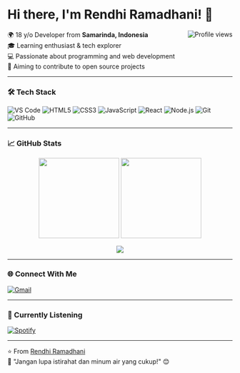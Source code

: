 # Hi there, I'm Rendhi Ramadhani! 👋

<img align="right" src="https://komarev.com/ghpvc/?username=yourusername&label=Profile+Views&color=blueviolet" alt="Profile views" />

🌍 18 y/o Developer from **Samarinda, Indonesia**  
🎓 Learning enthusiast & tech explorer  
💻 Passionate about programming and web development  
🚀 Aiming to contribute to open source projects

---

### 🛠️ Tech Stack

![VS Code](https://img.shields.io/badge/Editor-VSCode-%23007ACC?style=flat&logo=visual-studio-code)
![HTML5](https://img.shields.io/badge/Code-HTML5-%23E34F26?style=flat&logo=html5)
![CSS3](https://img.shields.io/badge/Code-CSS3-%231572B6?style=flat&logo=css3)
![JavaScript](https://img.shields.io/badge/Code-JavaScript-%23F7DF1E?style=flat&logo=javascript)
![React](https://img.shields.io/badge/Framework-React-%2361DAFB?style=flat&logo=react)
![Node.js](https://img.shields.io/badge/Runtime-Node.js-%23339933?style=flat&logo=node.js)
![Git](https://img.shields.io/badge/Tool-Git-%23F05032?style=flat&logo=git)
![GitHub](https://img.shields.io/badge/Platform-GitHub-%23181717?style=flat&logo=github)

---

### 📈 GitHub Stats

<p align="center">
  <img height="180em" src="https://github-readme-stats.vercel.app/api?username=yourusername&show_icons=true&theme=radical&include_all_commits=true" />
  <img height="180em" src="https://github-readme-stats.vercel.app/api/top-langs/?username=yourusername&layout=compact&theme=radical" />
</p>

<p align="center">
  <img src="https://github-readme-streak-stats.herokuapp.com/?user=yourusername&theme=radical" />
</p>

---

### 🌐 Connect With Me

[![Gmail](https://img.shields.io/badge/-rendiramadani38@gmail.com-D14836?style=flat&logo=gmail&logoColor=white)](mailto:rendiramadani38@gmail.com)


---

### 🎵 Currently Listening

[![Spotify](https://spotify-readme-five.vercel.app/api/spotify)](https://open.spotify.com/user/yourspotifyid)

---

⭐ From [Rendhi Ramadhani](https://github.com/yourusername)  
🙏 "Jangan lupa istirahat dan minum air yang cukup!" 😊
